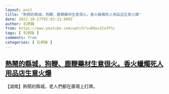 ```yaml
---
layout: post
title: "熱鬧的縣城，狗鞭、鹿鞭藥材生意很火。香火蠟燭死人用品店生意火爆"
date: 2022-10-27T02:03:13.000Z
author: 石炳鋒
from: https://www.youtube.com/watch?v=B9ov1CofP1c
tags: [ 石炳锋 ]
comments: True
categories: [ 石炳锋 ]
---
```

<!--1666836193000-->
[熱鬧的縣城，狗鞭、鹿鞭藥材生意很火。香火蠟燭死人用品店生意火爆](https://www.youtube.com/watch?v=B9ov1CofP1c)
------

<div>
【湖南】熱鬧的縣城，老人們都在廣場上打牌。
</div>
